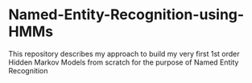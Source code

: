 # Named-Entity-Recognition-using-HMMs
This repository describes my approach to build my very first 1st order Hidden Markov Models from scratch for the purpose of Named Entity Recognition
